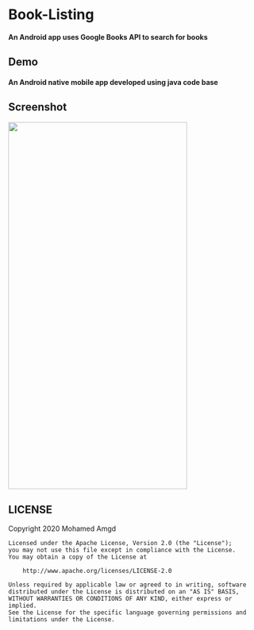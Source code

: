 # Book-Listing

#### An Android app uses Google Books API to search for books

## Demo
#### An Android native mobile app developed using java code base

## Screenshot

<img src="https://user-images.githubusercontent.com/50220171/74299016-126dd180-4d54-11ea-859f-759fa8d50ae5.png" width="360" height="740">

## LICENSE
Copyright 2020 Mohamed Amgd

    Licensed under the Apache License, Version 2.0 (the "License");
    you may not use this file except in compliance with the License.
    You may obtain a copy of the License at

        http://www.apache.org/licenses/LICENSE-2.0

    Unless required by applicable law or agreed to in writing, software
    distributed under the License is distributed on an "AS IS" BASIS,
    WITHOUT WARRANTIES OR CONDITIONS OF ANY KIND, either express or implied.
    See the License for the specific language governing permissions and
    limitations under the License.
